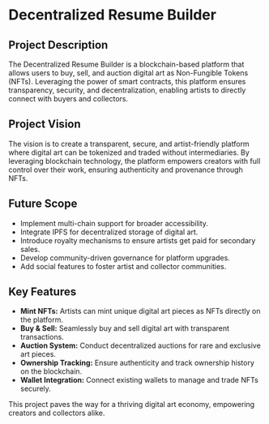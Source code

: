 # Decentralized Resume Builder

## Project Description
The Decentralized Resume Builder is a blockchain-based platform that allows users to buy, sell, and auction digital art as Non-Fungible Tokens (NFTs). Leveraging the power of smart contracts, this platform ensures transparency, security, and decentralization, enabling artists to directly connect with buyers and collectors.

## Project Vision
The vision is to create a transparent, secure, and artist-friendly platform where digital art can be tokenized and traded without intermediaries. By leveraging blockchain technology, the platform empowers creators with full control over their work, ensuring authenticity and provenance through NFTs.

## Future Scope
- Implement multi-chain support for broader accessibility.
- Integrate IPFS for decentralized storage of digital art.
- Introduce royalty mechanisms to ensure artists get paid for secondary sales.
- Develop community-driven governance for platform upgrades.
- Add social features to foster artist and collector communities.

## Key Features
- **Mint NFTs:** Artists can mint unique digital art pieces as NFTs directly on the platform.
- **Buy & Sell:** Seamlessly buy and sell digital art with transparent transactions.
- **Auction System:** Conduct decentralized auctions for rare and exclusive art pieces.
- **Ownership Tracking:** Ensure authenticity and track ownership history on the blockchain.
- **Wallet Integration:** Connect existing wallets to manage and trade NFTs securely.

This project paves the way for a thriving digital art economy, empowering creators and collectors alike.

